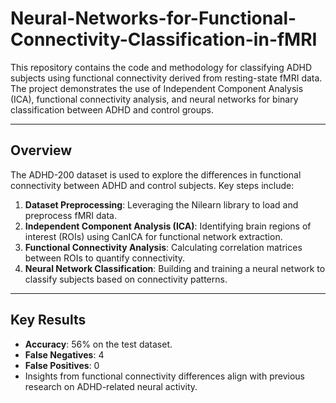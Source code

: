 # Neural-Networks-for-Functional-Connectivity-Classification-in-fMRI

This repository contains the code and methodology for classifying ADHD subjects using functional connectivity derived from resting-state fMRI data. The project demonstrates the use of Independent Component Analysis (ICA), functional connectivity analysis, and neural networks for binary classification between ADHD and control groups.

---

## Overview

The ADHD-200 dataset is used to explore the differences in functional connectivity between ADHD and control subjects. Key steps include:

1. **Dataset Preprocessing**: Leveraging the Nilearn library to load and preprocess fMRI data.
2. **Independent Component Analysis (ICA)**: Identifying brain regions of interest (ROIs) using CanICA for functional network extraction.
3. **Functional Connectivity Analysis**: Calculating correlation matrices between ROIs to quantify connectivity.
4. **Neural Network Classification**: Building and training a neural network to classify subjects based on connectivity patterns.

---

## Key Results

- **Accuracy**: 56% on the test dataset.
- **False Negatives**: 4
- **False Positives**: 0
- Insights from functional connectivity differences align with previous research on ADHD-related neural activity.

